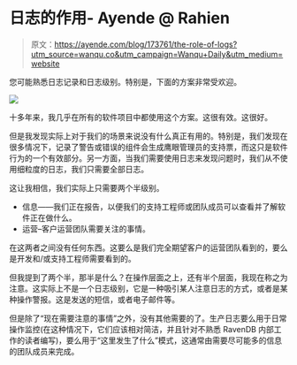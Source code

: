 # 日志的作用- Ayende @ Rahien

> 原文：<https://ayende.com/blog/173761/the-role-of-logs?utm_source=wanqu.co&utm_campaign=Wanqu+Daily&utm_medium=website>

您可能熟悉日志记录和日志级别。特别是，下面的方案非常受欢迎。

![](img/ae4b8b3082c56d51a37e8262de772531.png)

十多年来，我几乎在所有的软件项目中都使用这个方案。这很有效。这很好。

但是我发现实际上对于我们的场景来说没有什么真正有用的。特别是，我们发现在很多情况下，记录了警告或错误的组件会生成鹰眼管理员的支持票，而这只是软件行为的一个有效部分。另一方面，当我们需要使用日志来发现问题时，我们从不使用细粒度的日志，我们只需要全部日志。

这让我相信，我们实际上只需要两个半级别。

*   信息——我们正在报告，以便我们的支持工程师或团队成员可以查看并了解软件正在做什么。
*   运营–客户运营团队需要关注的事情。

在这两者之间没有任何东西。这要么是我们完全期望客户的运营团队看到的，要么是开发和/或支持工程师需要看到的。

但我提到了两个半，那半是什么？在操作层面之上，还有半个层面，我现在称之为注意。这实际上不是一个日志级别，它是一种吸引某人注意日志的方式，或者是某种操作警报。这是发送的短信，或者电子邮件等。

但是除了“现在需要注意的事情”之外，没有其他需要的了。生产日志要么用于日常操作监控(在这种情况下，它们应该相对简洁，并且针对不熟悉 RavenDB 内部工作的读者编写)，要么用于“这里发生了什么”模式，这通常由需要尽可能多的信息的团队成员来完成。
